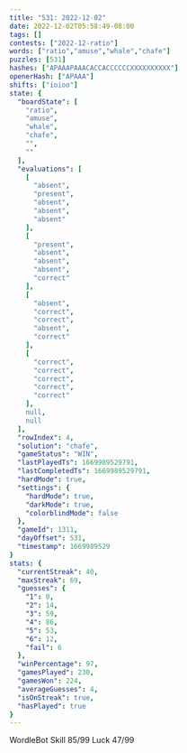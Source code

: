 ```yaml
---
title: "531: 2022-12-02"
date: 2022-12-02T05:58:49-08:00
tags: []
contests: ["2022-12-ratio"]
words: ["ratio","amuse","whale","chafe"]
puzzles: [531]
hashes: ["APAAAPAAACACCACCCCCCXXXXXXXXXX"]
openerHash: ["APAAA"]
shifts: ["ioioo"]
state: {
  "boardState": [
    "ratio",
    "amuse",
    "whale",
    "chafe",
    "",
    ""
  ],
  "evaluations": [
    [
      "absent",
      "present",
      "absent",
      "absent",
      "absent"
    ],
    [
      "present",
      "absent",
      "absent",
      "absent",
      "correct"
    ],
    [
      "absent",
      "correct",
      "correct",
      "absent",
      "correct"
    ],
    [
      "correct",
      "correct",
      "correct",
      "correct",
      "correct"
    ],
    null,
    null
  ],
  "rowIndex": 4,
  "solution": "chafe",
  "gameStatus": "WIN",
  "lastPlayedTs": 1669989529791,
  "lastCompletedTs": 1669989529791,
  "hardMode": true,
  "settings": {
    "hardMode": true,
    "darkMode": true,
    "colorblindMode": false
  },
  "gameId": 1311,
  "dayOffset": 531,
  "timestamp": 1669989529
}
stats: {
  "currentStreak": 40,
  "maxStreak": 69,
  "guesses": {
    "1": 0,
    "2": 14,
    "3": 59,
    "4": 86,
    "5": 53,
    "6": 12,
    "fail": 6
  },
  "winPercentage": 97,
  "gamesPlayed": 230,
  "gamesWon": 224,
  "averageGuesses": 4,
  "isOnStreak": true,
  "hasPlayed": true
}
---
```

<!-- more -->
WordleBot
Skill 85/99
Luck 47/99
